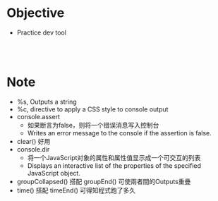 # Objective
- Practice dev tool
<br>
<br>

# Note
- %s, Outputs a string
- %c, directive to apply a CSS style to console output
- console.assert
  - 如果断言为false，则将一个错误消息写入控制台
  - Writes an error message to the console if the assertion is false.
- clear() 好用
- console.dir
  - 将一个JavaScript对象的属性和属性值显示成一个可交互的列表
  - Displays an interactive list of the properties of the specified JavaScript object.
- groupCollapsed() 搭配 groupEnd() 可使兩者間的Outputs重疊
- time() 搭配 timeEnd() 可得知程式跑了多久
